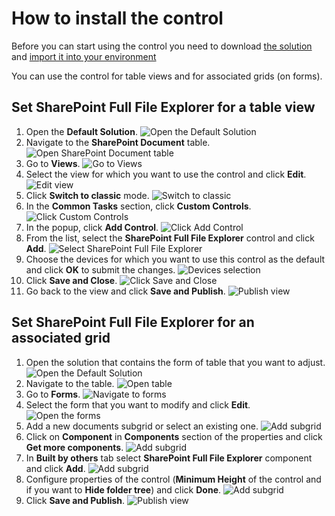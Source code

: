 # How to install the control

Before you can start using the control you need to download [the solution](https://github.com/ilia-sokolov/PCF-SPFileExplorer/raw/master/Solution/SPFullFileExplorer.zip "SharePoint Full File Explorer solution") and [import it into your environment](https://learn.microsoft.com/en-us/power-apps/maker/data-platform/import-update-export-solutions "How to import solution article")

You can use the control for table views and for associated grids (on forms).

## Set SharePoint Full File Explorer for a table view

1. Open the **Default Solution**.
   ![Open the Default Solution](https://github.com/ilia-sokolov/PCF-SPFileExplorer/raw/master/Media/installation-step-1.png)
2. Navigate to the **SharePoint Document** table.
   ![Open SharePoint Document table](https://github.com/ilia-sokolov/PCF-SPFileExplorer/raw/master/Media/installation-step-2.png)
3. Go to **Views**.
   ![Go to Views](https://github.com/ilia-sokolov/PCF-SPFileExplorer/raw/master/Media/installation-step-3.png)
4. Select the view for which you want to use the control and click **Edit**.
   ![Edit view](https://github.com/ilia-sokolov/PCF-SPFileExplorer/raw/master/Media/installation-step-4.png)
5. Click **Switch to classic** mode.
   ![Switch to classic](https://github.com/ilia-sokolov/PCF-SPFileExplorer/raw/master/Media/installation-step-5.png)
6. In the **Common Tasks** section, click **Custom Controls**.
   ![Click Custom Controls](https://github.com/ilia-sokolov/PCF-SPFileExplorer/raw/master/Media/installation-step-6.png)
7. In the popup, click **Add Control**.
   ![Click Add Control](https://github.com/ilia-sokolov/PCF-SPFileExplorer/raw/master/Media/installation-step-7.png)
8. From the list, select the **SharePoint Full File Explorer** control and click **Add**.
   ![Select SharePoint Full File Explorer](https://github.com/ilia-sokolov/PCF-SPFileExplorer/raw/master/Media/installation-step-8.png)
9. Choose the devices for which you want to use this control as the default and click **OK** to submit the changes.
    ![Devices selection](https://github.com/ilia-sokolov/PCF-SPFileExplorer/raw/master/Media/installation-step-9.png)
10. Click **Save and Close**.
    ![Click Save and Close](https://github.com/ilia-sokolov/PCF-SPFileExplorer/raw/master/Media/installation-step-10.png)
11. Go back to the view and click **Save and Publish**.
    ![Publish view](https://github.com/ilia-sokolov/PCF-SPFileExplorer/raw/master/Media/installation-step-11.png)

## Set SharePoint Full File Explorer for an associated grid
1. Open the solution that contains the form of table that you want to adjust.
   ![Open the Default Solution](https://github.com/ilia-sokolov/PCF-SPFileExplorer/raw/master/Media/installation-step-1.png)
2. Navigate to the table.
   ![Open table](https://github.com/ilia-sokolov/PCF-SPFileExplorer/raw/master/Media/installation-step-12.png)
3. Go to **Forms**.
   ![Navigate to forms](https://github.com/ilia-sokolov/PCF-SPFileExplorer/raw/master/Media/installation-step-13.png)
4. Select the form that you want to modify and click **Edit**.
   ![Open the forms](https://github.com/ilia-sokolov/PCF-SPFileExplorer/raw/master/Media/installation-step-14.png)
5. Add a new documents subgrid or select an existing one.
   ![Add subgrid](https://github.com/ilia-sokolov/PCF-SPFileExplorer/raw/master/Media/installation-step-15.png)
6. Click on **Component** in **Components** section of the properties and click **Get more components**.
   ![Add subgrid](https://github.com/ilia-sokolov/PCF-SPFileExplorer/raw/master/Media/installation-step-16.png)
7. In **Built by others** tab select **SharePoint Full File Explorer** component and click **Add**.
   ![Add subgrid](https://github.com/ilia-sokolov/PCF-SPFileExplorer/raw/master/Media/installation-step-17.png)
8. Configure properties of the control (**Minimum Height** of the control and if you want to **Hide folder tree**) and click **Done**.
   ![Add subgrid](https://github.com/ilia-sokolov/PCF-SPFileExplorer/raw/master/Media/installation-step-18.png)
9. Click **Save and Publish**.
    ![Publish view](https://github.com/ilia-sokolov/PCF-SPFileExplorer/raw/master/Media/installation-step-19.png)